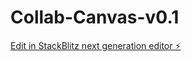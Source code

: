 # Collab-Canvas-v0.1

[Edit in StackBlitz next generation editor ⚡️](https://stackblitz.com/~/github.com/ProtocolGemini/Collab-Canvas-v0.1)